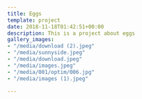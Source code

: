 ```yaml
---
title: Eggs
template: project
date: 2018-11-18T01:42:51+00:00
description: This is a project about eggs
gallery_images:
- "/media/download (2).jpeg"
- "/media/sunnyside.jpeg"
- "/media/download.jpeg"
- "/media/images.jpeg"
- "/media/001/optim/006.jpg"
- "/media/images (1).jpeg"

---
```

